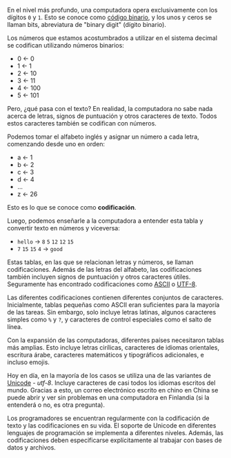 
En el nivel más profundo, una computadora opera exclusivamente con los dígitos `0` y `1`. Esto se conoce como [código binario](https://es.wikipedia.org/wiki/C%C3%B3digo_binario), y los unos y ceros se llaman bits, abreviatura de "binary digit" (dígito binario).

Los números que estamos acostumbrados a utilizar en el sistema decimal se codifican utilizando números binarios:

- 0 ← 0
- 1 ← 1
- 2 ← 10
- 3 ← 11
- 4 ← 100
- 5 ← 101

Pero, ¿qué pasa con el texto? En realidad, la computadora no sabe nada acerca de letras, signos de puntuación y otros caracteres de texto. Todos estos caracteres también se codifican con números.

Podemos tomar el alfabeto inglés y asignar un número a cada letra, comenzando desde uno en orden:

- a ← 1
- b ← 2
- c ← 3
- d ← 4
- ...
- z ← 26

Esto es lo que se conoce como **codificación**.

Luego, podemos enseñarle a la computadora a entender esta tabla y convertir texto en números y viceversa:

- `hello` → `8` `5` `12` `12` `15`
- `7` `15` `15` `4` → `good`

Estas tablas, en las que se relacionan letras y números, se llaman codificaciones. Además de las letras del alfabeto, las codificaciones también incluyen signos de puntuación y otros caracteres útiles. Seguramente has encontrado codificaciones como [ASCII](https://es.wikipedia.org/wiki/ASCII) o [UTF-8](https://es.wikipedia.org/wiki/UTF-8).

Las diferentes codificaciones contienen diferentes conjuntos de caracteres. Inicialmente, tablas pequeñas como ASCII eran suficientes para la mayoría de las tareas. Sin embargo, solo incluye letras latinas, algunos caracteres simples como `%` y `?`, y caracteres de control especiales como el salto de línea.

Con la expansión de las computadoras, diferentes países necesitaron tablas más amplias. Esto incluye letras cirílicas, caracteres de idiomas orientales, escritura árabe, caracteres matemáticos y tipográficos adicionales, e incluso emojis.

Hoy en día, en la mayoría de los casos se utiliza una de las variantes de [Unicode](https://es.wikipedia.org/wiki/Unicode) - *utf-8*. Incluye caracteres de casi todos los idiomas escritos del mundo. Gracias a esto, un correo electrónico escrito en chino en China se puede abrir y ver sin problemas en una computadora en Finlandia (si la entenderá o no, es otra pregunta).

Los programadores se encuentran regularmente con la codificación de texto y las codificaciones en su vida. El soporte de Unicode en diferentes lenguajes de programación se implementa a diferentes niveles. Además, las codificaciones deben especificarse explícitamente al trabajar con bases de datos y archivos.
